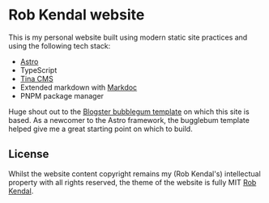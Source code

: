 # Rob Kendal website

This is my personal website built using modern static site practices and using the following tech stack:

- [Astro](https://astro.build)
- TypeScript
- [Tina CMS](https://app.tina.io)
- Extended markdown with [Markdoc](https://markdoc.dev)
- PNPM package manager

Huge shout out to the [Blogster bubblegum template](https://blogster-bubblegum.netlify.app) on which this site is based. As a newcomer to the Astro framework, the bugglebum template helped give me a great starting point on which to build.

## License

Whilst the website content copyright remains my (Rob Kendal's) intellectual property with all rights reserved, the theme of the website is fully MIT [Rob Kendal](https://github.com/bpk68).
